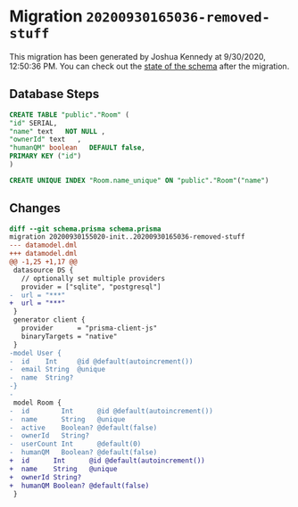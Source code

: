 # Migration `20200930165036-removed-stuff`

This migration has been generated by Joshua Kennedy at 9/30/2020, 12:50:36 PM.
You can check out the [state of the schema](./schema.prisma) after the migration.

## Database Steps

```sql
CREATE TABLE "public"."Room" (
"id" SERIAL,
"name" text   NOT NULL ,
"ownerId" text   ,
"humanQM" boolean   DEFAULT false,
PRIMARY KEY ("id")
)

CREATE UNIQUE INDEX "Room.name_unique" ON "public"."Room"("name")
```

## Changes

```diff
diff --git schema.prisma schema.prisma
migration 20200930155020-init..20200930165036-removed-stuff
--- datamodel.dml
+++ datamodel.dml
@@ -1,25 +1,17 @@
 datasource DS {
   // optionally set multiple providers
   provider = ["sqlite", "postgresql"]
-  url = "***"
+  url = "***"
 }
 generator client {
   provider      = "prisma-client-js"
   binaryTargets = "native"
 }
-model User {
-  id    Int     @id @default(autoincrement())
-  email String  @unique
-  name  String?
-}
-
 model Room {
-  id        Int      @id @default(autoincrement())
-  name      String   @unique
-  active    Boolean? @default(false)
-  ownerId   String?
-  userCount Int      @default(0)
-  humanQM   Boolean? @default(false)
+  id      Int      @id @default(autoincrement())
+  name    String   @unique
+  ownerId String?
+  humanQM Boolean? @default(false)
 }
```


